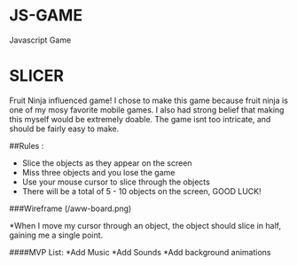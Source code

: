 # JS-GAME
Javascript Game

# SLICER
Fruit Ninja influenced game! I chose to make this game because fruit ninja is one of my mosy favorite mobile games. I also had strong belief that making this myself would be extremely doable. The game isnt too intricate, and should be fairly easy to make.


##Rules :
* Slice the objects as they appear on the screen
* Miss three objects and you lose the game
* Use your mouse cursor to slice through the objects
* There will be a total of 5 - 10 objects on the screen, GOOD LUCK!

###Wireframe
(/aww-board.png)


*When I move my cursor through an object, the object should slice in half, gaining me a single point.




####MVP List:
*Add Music
*Add Sounds
*Add background animations
